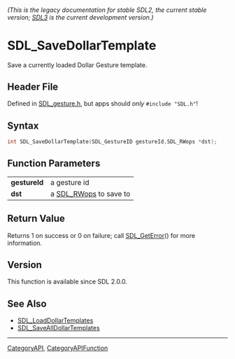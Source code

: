 ###### (This is the legacy documentation for stable SDL2, the current stable version; [SDL3](https://wiki.libsdl.org/SDL3/) is the current development version.)
# SDL_SaveDollarTemplate

Save a currently loaded Dollar Gesture template.

## Header File

Defined in [SDL_gesture.h](https://github.com/libsdl-org/SDL/blob/SDL2/include/SDL_gesture.h), but apps should _only_ `#include "SDL.h"`!

## Syntax

```c
int SDL_SaveDollarTemplate(SDL_GestureID gestureId,SDL_RWops *dst);

```

## Function Parameters

|                   |                                     |
| ----------------- | ----------------------------------- |
| **gestureId**     | a gesture id                        |
| **dst**           | a [SDL_RWops](SDL_RWops) to save to |

## Return Value

Returns 1 on success or 0 on failure; call [SDL_GetError](SDL_GetError)()
for more information.

## Version

This function is available since SDL 2.0.0.

## See Also

* [SDL_LoadDollarTemplates](SDL_LoadDollarTemplates)
* [SDL_SaveAllDollarTemplates](SDL_SaveAllDollarTemplates)

----
[CategoryAPI](CategoryAPI), [CategoryAPIFunction](CategoryAPIFunction)

